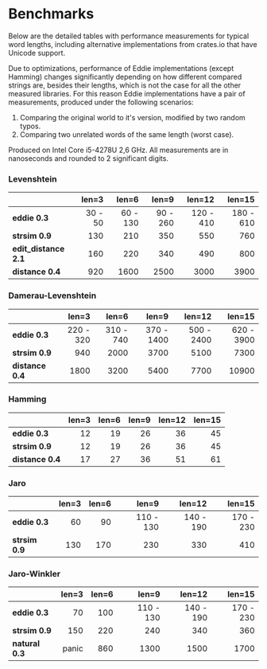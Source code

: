 # Benchmarks

Below are the detailed tables with performance measurements for typical word lengths, including alternative implementations from crates.io that have Unicode support.

Due to optimizations, performance of Eddie implementations (except Hamming) changes significantly depending on how different compared strings are, besides their lengths, which is not the case for all the other measured libraries. For this reason Eddie implementations have a pair of measurements, produced under the following scenarios:
1. Comparing the original world to it's version, modified by two random typos.
2. Comparing two unrelated words of the same length (worst case).

Produced on Intel Core i5-4278U 2,6 GHz. All measurements are in nanoseconds and rounded to 2 significant digits.


### Levenshtein

|                       |   len=3 |    len=6 |    len=9 |    len=12 |    len=15 |
| :-------------------- | ------: | -------: | -------: | --------: | --------: |
| **eddie 0.3**         | 30 - 50 | 60 - 130 | 90 - 260 | 120 - 410 | 180 - 610 |
| **strsim 0.9**        |     130 |      210 |      350 |       550 |       760 |
| **edit_distance 2.1** |     160 |      220 |      340 |       490 |       800 |
| **distance 0.4**      |     920 |     1600 |     2500 |      3000 |      3900 |


### Damerau-Levenshtein

|                   |     len=3 |       len=6 |      len=9 |     len=12 |     len=15 |
| :---------------- | --------: | ----------: | ---------: | ---------: | ---------: |
| **eddie 0.3**     | 220 - 320 |   310 - 740 | 370 - 1400 | 500 - 2400 | 620 - 3900 |
| **strsim 0.9**    |       940 |        2000 |       3700 |       5100 |       7300 |
| **distance 0.4**  |      1800 |        3200 |       5400 |       7700 |      10900 |


### Hamming

|                  | len=3 | len=6 | len=9 | len=12 | len=15 |
| :--------------- | ----: | ----: | ----: | -----: | -----: |
| **eddie 0.3**    |    12 |    19 |    26 |     36 |     45 |
| **strsim 0.9**   |    12 |    19 |    26 |     36 |     45 |
| **distance 0.4** |    17 |    27 |    36 |     51 |     61 |


### Jaro

|                | len=3 | len=6 |     len=9 |    len=12 |    len=15 |
| :------------- | ----: | ----: | --------: | --------: | --------: |
| **eddie 0.3**  |    60 |    90 | 110 - 130 | 140 - 190 | 170 - 230 |
| **strsim 0.9** |   130 |   170 |       230 |       330 |       410 |


### Jaro-Winkler

|                 | len=3 | len=6 |     len=9 |    len=12 |    len=15 |
| :-------------- | ----: | ----: | --------: | --------: | --------: |
| **eddie 0.3**   |    70 |   100 | 110 - 130 | 140 - 190 | 170 - 230 |
| **strsim 0.9**  |   150 |   220 |       240 |       340 |       360 |
| **natural 0.3** | panic |   860 |      1300 |      1500 |      1700 |
